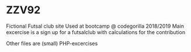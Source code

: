 # ZZV92
Fictional Futsal club site
Used at bootcamp @ codegorilla 2018/2019
Main excercise is a sign up for a futsalclub with calculations for the contribution 

Other files are (small) PHP-excercises

